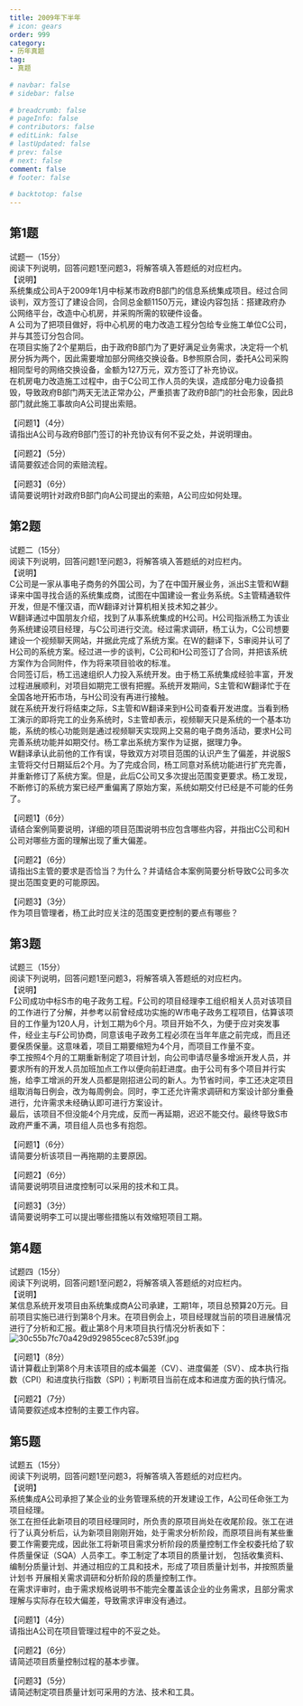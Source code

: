 ```yaml
---  
title: 2009年下半年  
# icon: gears  
order: 999  
category:  
- 历年真题  
tag:  
- 真题  
  
# navbar: false  
# sidebar: false  
  
# breadcrumb: false  
# pageInfo: false  
# contributors: false  
# editLink: false  
# lastUpdated: false  
# prev: false  
# next: false  
comment: false  
# footer: false  
  
# backtotop: false  
---  
```

## 第1题 ##

试题一（15分）  
阅读下列说明，回答问题1至问题3，将解答填入答题纸的对应栏内。  
【说明】  
系统集成公司A于2009年1月中标某市政府B部门的信息系统集成项目。经过合同谈判，双方签订了建设合同，合同总金额1150万元，建设内容包括：搭建政府办公网络平台，改造中心机房，并采购所需的软硬件设备。  
A 公司为了把项目做好，将中心机房的电力改造工程分包给专业施工单位C公司，并与其签订分包合同。  
在项目实施了2个星期后，由于政府B部门为了更好满足业务需求，决定将一个机房分拆为两个，因此需要增加部分网络交换设备。B参照原合同，委托A公司采购相同型号的网络交换设备，金额为127万元，双方签订了补充协议。  
在机房电力改造施工过程中，由于C公司工作人员的失误，造成部分电力设备损毁，导致政府B部门两天无法正常办公，严重损害了政府B部门的社会形象，因此B部门就此施工事故向A公司提出索赔。  
  
【问题1】（4分）  
请指出A公司与政府B部门签订的补充协议有何不妥之处，并说明理由。  
  
【问题2】（5分）  
请简要叙述合同的索赔流程。  
  
【问题3】（6分）  
请简要说明针对政府B部门向A公司提出的索赔，A公司应如何处理。  


## 第2题 ##

试题二（15分）  
阅读下列说明，回答问题1至问题3，将解答填入答题纸的对应栏内。  
【说明】  
C公司是一家从事电子商务的外国公司，为了在中国开展业务，派出S主管和W翻译来中国寻找合适的系统集成商，试图在中国建设一套业务系统。S主管精通软件开发，但是不懂汉语，而W翻译对计算机相关技术知之甚少。  
W翻译通过中国朋友介绍，找到了从事系统集成的H公司。H公司指派杨工为该业务系统建设项目经理，与C公司进行交流。经过需求调研，杨工认为，C公司想要建设一个视频聊天网站，并据此完成了系统方案。在W的翻译下，S审阅并认可了H公司的系统方案。经过进一步的谈判，C公司和H公司签订了合同，并把该系统方案作为合同附件，作为将来项目验收的标准。  
合同签订后，杨工迅速组织人力投入系统开发。由于杨工系统集成经验丰富，开发过程进展顺利，对项目如期完工很有把握。系统开发期间，S主管和W翻译忙于在全国各地开拓市场，与H公司没有再进行接触。  
就在系统开发行将结束之际，S主管和W翻译来到H公司查看开发进度。当看到杨工演示的即将完工的业务系统时，S主管却表示，视频聊天只是系统的一个基本功能，系统的核心功能则是通过视频聊天实现网上交易的电子商务活动，要求H公司完善系统功能并如期交付。杨工拿出系统方案作为证据，据理力争。  
W翻译承认此前他的工作有误，导致双方对项目范围的认识产生了偏差，并说服S主管将交付日期延后2个月。为了完成合同，杨工同意对系统功能进行扩充完善，并重新修订了系统方案。但是，此后C公司又多次提出范围变更要求。杨工发现，不断修订的系统方案已经严重偏离了原始方案，系统如期交付已经是不可能的任务了。  
  
【问题1】（6分）  
请结合案例简要说明，详细的项目范围说明书应包含哪些内容，并指出C公司和H公司对哪些方面的理解出现了重大偏差。  
  
【问题2】（6分）  
请指出S主管的要求是否恰当？为什么？并请结合本案例简要分析导致C公司多次提出范围变更的可能原因。  
  
【问题3】（3分）  
作为项目管理者，杨工此时应关注的范围变更控制的要点有哪些？  


## 第3题 ##

试题三（15分）  
阅读下列说明，回答问题1至问题3，将解答填入答题纸的对应栏内。  
【说明】  
F公司成功中标S市的电子政务工程。F公司的项目经理李工组织相关人员对该项目的工作进行了分解，并参考以前曾经成功实施的W市电子政务工程项目，估算该项目的工作量为120人月，计划工期为6个月。项目开始不久，为便于应对突发事件，经业主与F公司协商，同意该电子政务工程必须在当年年底之前完成，而且还要保质保量。这意味着，项目工期要缩短为4个月，而项目工作量不变。  
李工按照4个月的工期重新制定了项目计划，向公司申请尽量多增派开发人员，并要求所有的开发人员加班加点工作以便向前赶进度。由于公司有多个项目并行实施，给李工增派的开发人员都是刚招进公司的新人。为节省时间，李工还决定项目组取消每日例会，改为每周例会。同时，李工还允许需求调研和方案设计部分重叠进行，允许需求未经确认即可进行方案设计。  
最后，该项目不但没能4个月完成，反而一再延期，迟迟不能交付。最终导致S市政府严重不满，项目组人员也多有抱怨。  
  
【问题1】（6分）  
请简要分析该项目一再拖期的主要原因。  
  
【问题2】（6分）  
请简要说明项目进度控制可以采用的技术和工具。  
  
【问题3】（3分）  
请简要说明李工可以提出哪些措施以有效缩短项目工期。  


## 第4题 ##

试题四（15分）  
阅读下列说明，回答问题1至问题2，将解答填入答题纸的对应栏内。  
【说明】  
某信息系统开发项目由系统集成商A公司承建，工期1年，项目总预算20万元。目前项目实施已进行到第8个月末。在项目例会上，项目经理就当前的项目进展情况进行了分析和汇报。截止第8个月末项目执行情况分析表如下：  
![30c55b7fc70a429d929855cec87c539f.jpg][]  
  
【问题1】（8分）  
请计算截止到第8个月末该项目的成本偏差（CV）、进度偏差（SV）、成本执行指数（CPI）和进度执行指数（SPI）；判断项目当前在成本和进度方面的执行情况。  
  
【问题2】（7分）  
请简要叙述成本控制的主要工作内容。  


## 第5题 ##

试题五（15分）  
阅读下列说明，回答问题1至问题3，将解答填入答题纸的对应栏内。  
【说明】  
系统集成A公司承担了某企业的业务管理系统的开发建设工作，A公司任命张工为项目经理。  
张工在担任此新项目的项目经理同时，所负责的原项目尚处在收尾阶段。张工在进行了认真分析后，认为新项目刚刚开始，处于需求分析阶段，而原项目尚有某些重要工作需要完成，因此张工将新项目需求分析阶段的质量控制工作全权委托给了软件质量保证（SQA）人员李工。李工制定了本项目的质量计划， 包括收集资料、编制分质量计划、并通过相应的工具和技术，形成了项目质量计划书，并按照质量计划书 开展相关需求调研和分析阶段的质量控制工作。  
在需求评审时，由于需求规格说明书不能完全覆盖该企业的业务需求，且部分需求理解与实际存在较大偏差，导致需求评审没有通过。  
  
【问题1】（4分）  
请指出A公司在项目管理过程中的不妥之处。  
  
【问题2】（6分）  
请简述项目质量控制过程的基本步骤。  
  
【问题3】（5分）  
请简述制定项目质量计划可采用的方法、技术和工具。  



[30c55b7fc70a429d929855cec87c539f.jpg]: https://www.xkxxkx.cn/file/exam/software/系统集成项目管理工程师/案例/第4题/30c55b7fc70a429d929855cec87c539f.jpg
